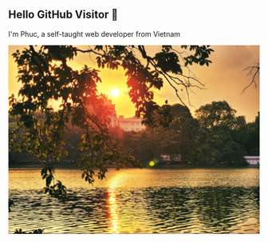 <h2 align="left">Hello GitHub Visitor 👋 </h2>

<p align="left">I'm Phuc, a self-taught web developer from Vietnam</p>

<img src = "./images/bia.jpg">
